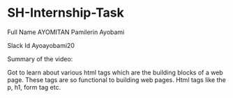 # SH-Internship-Task

Full Name
AYOMITAN Pamilerin Ayobami

Slack Id
Ayoayobami20

Summary of the video:

Got to learn about various html tags which are the building blocks of a web page. These tags are so functional to building web pages. Html tags like the p, h1, form tag etc.

